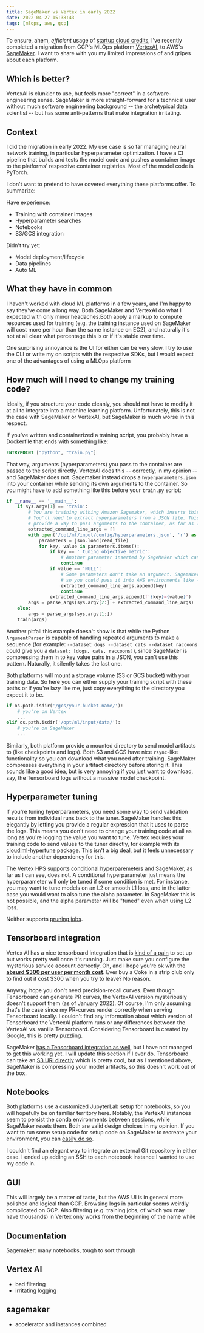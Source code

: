 ```yaml
---
title: SageMaker vs Vertex in early 2022
date: 2022-04-27 15:38:43
tags: [mlops, aws, gcp]
---
```


To ensure, ahem, *efficient* usage of [startup cloud credits](2022/04/26/cloud-credit-where-credit-is-due/index.html), I've recently completed a migration from GCP's MLOps platform [VertexAI](https://cloud.google.com/vertex-ai), to AWS's [SageMaker](https://docs.aws.amazon.com/sagemaker/latest/dg/whatis.html). I want to share with you my limited impressions of and gripes about each platform.

## Which is better? 

VertexAI is clunkier to use, but feels more "correct" in a software-engineering sense. SageMaker is more straight-forward for a technical user without much software engineering background -- the archetypical data scientist -- but has some anti-patterns that make integration irritating.

## Context

I did the migration in early 2022.   My use case is so far managing neural network training, in particular hyperparameter optimization. I have a CI pipeline that builds and tests the model code and pushes a container image to the platforms' respective container registries. Most of the model code is PyTorch.

I don't want to pretend to have covered everything these platforms offer. To summarize:

Have experience:
* Training with container images
* Hyperparameter searches
* Notebooks
* S3/GCS integration

Didn't try yet:
* Model deployment/lifecycle
* Data pipelines
* Auto ML

## What they have in common

I haven't worked with cloud ML platforms in a few years, and I'm happy to say they've come a long way. Both SageMaker and VertexAI do what I expected with only minor headaches.Both apply a markup to compute resources used for training (e.g. the training instance used on SageMaker will cost more per hour than the same instance on EC2), and naturally it's not at all clear what percentage this is or if it's stable over time.

One surprising annoyance is the UI for either can be very slow. I try to use the CLI or write my on scripts with the respective SDKs, but I would expect one of the advantages of using a MLOps platform 

## How much will I need to change my training code?

Ideally, if you structure your code cleanly, you should not have to modify it at all to integrate into a machine learning platform. Unfortunately, this is not the case with SageMaker or VertexAI, but SageMaker is much worse in this respect. 

If you've written and containerized a training script, you probably have a Dockerfile that ends with something like:

```dockerfile
ENTRYPOINT ["python", "train.py"]
```

That way, arguments (hyperparameters) you pass to the container are passed to the script directly. VertexAI does this -- correctly, in my opinion -- and SageMaker does not. Sagemaker instead drops a `hyperparameters.json` into your container while sending its own arguments to the container. So you might have to add something like this before your `train.py` script: 

```python
if __name__ == '__main__':
    if sys.argv[1] == 'train':
        # You are training withing Amazon Sagemaker, which inserts this `train` argument at the beginning.
        # You'll need to extract hyperparameters from a JSON file. This is a hack, but Sagemaker doesn't
        # provide a way to pass arguments to the container, as far as I know.
        extracted_command_line_args = []
        with open('/opt/ml/input/config/hyperparameters.json', 'r') as read_file:
            parameters = json.load(read_file)
            for key, value in parameters.items():
                if key == '_tuning_objective_metric':
                    # Another parameter inserted by SageMaker which can be ignored
                    continue
                if value == 'NULL':
                    # Some parameters don't take an argument. Sagemaker can't really handle this.
                    # so you could pass it into AWS environments like --toggle_something=NULL. The 'NULL' will be dropped.
                    extracted_command_line_args.append(key)
                    continue
                extracted_command_line_args.append(f'{key}={value}')
        args = parse_args(sys.argv[2:] + extracted_command_line_args)
    else:
        args = parse_args(sys.argv[1:])
    train(args)
```

Another pitfall this example doesn't show is that while the Python `ArgumentParser` is capable of handling repeated arguments to make a sequence (for example: `--dataset dogs --dataset cats --dataset raccoons` could give you a `dataset: [dogs, cats, raccoons]`), since SageMaker is compressing them in to key value pairs in a JSON, you can't use this pattern. Naturally, it silently takes the last one.

Both platforms will mount a storage volume (S3 or GCS bucket) with your training data. So here you can either supply your training script with these paths or if you're lazy like me, just copy everything to the directory you expect it to be.

```python
if os.path.isdir('/gcs/your-bucket-name/'):
    # you're on Vertex 
    ...
elif os.path.isdir('/opt/ml/input/data/'):
    # you're on SageMaker 
    ...
```

Similarly, both platform provide a mounted directory to send model artifacts to (like checkpoints and logs). Both S3 and GCS have nice `rsync`-like functionality so you can download what you need after training. SageMaker compresses everything in your artifact directory before storing it. This sounds like a good idea, but is very annoying if you just want to download, say, the Tensorboard logs without a massive model checkpoint.

## Hyperparameter tuning

If you're tuning hyperparameters, you need some way to send validation results from individual runs back to the tuner. SageMaker handles this elegantly by letting you provide a regular expression that it uses to parse the logs. This means you don't need to change your training code at all as long as you're logging the value you want to tune. Vertex requires your training code to send values to the tuner directly, for example with its [cloudlml-hypertune](https://github.com/GoogleCloudPlatform/cloudml-hypertune) package. This isn't a big deal, but it feels unnecessary to include another dependency for this.

The Vertex HPS supports [conditional hyperparemeters](https://cloud.google.com/vertex-ai/docs/training/hyperparameter-tuning-overview) and SageMaker, as far as I can see, does not. A conditional hyperparameter just means the hyperparameter will only be tuned if some condition is met. For instance, you may want to tune models on an L2 or smooth L1 loss, and in the latter case you would want to also tune the alpha parameter. In SageMaker this is not possible, and the alpha parameter will be "tuned" even when using L2 loss.

Neither supports [pruning jobs](https://optuna.readthedocs.io/en/v1.0.0/tutorial/pruning.html).

## Tensorboard integration

Vertex AI has a nice tensorboard integration that is [kind of a pain](https://cloud.google.com/vertex-ai/docs/experiments/tensorboard-training) to set up but works pretty well once it's running. Just make sure you configure the mysterious service account correctly. Oh, and I hope you're ok with the [**absurd $300 per user per month cost**](https://cloud.google.com/vertex-ai/pricing#tensorboard). Ever buy a Coke in a strip club only to find out it cost $300 when you try to leave? No reason.

Anyway, hope you don't need precision-recall curves. Even though Tensorboard can generate PR curves, the VertexAI version mysteriously doesn't support them (as of January 2022). Of course, I'm only assuming that's the case since my PR-curves render correctly when serving Tensorboard locally. I couldn't find any information about which version of Tensorboard the VertexAI platform runs or any differences between the VertexAI vs. vanilla Tensorboard. Considering Tensorboard is created by Google, this is pretty puzzling.

SageMaker [has a Tensorboard integration as well](https://sagemaker.readthedocs.io/en/stable/amazon_sagemaker_debugger.html?highlight=tensorboard#capture-real-time-tensorboard-data-from-the-debugging-hook), but I have not managed to get this working yet. I will update this section if I ever do. Tensorboard can take an [S3 URI directly](https://stackoverflow.com/questions/47425882/tensorboard-logdir-with-s3-path) which is pretty cool, but as I mentioned above, SageMaker is compressing your model artifacts, so this doesn't work out of the box.

## Notebooks

Both platforms use a customized JupyterLab setup for notebooks, so you will hopefully be on familiar territory here. Notably, the VertexAI instances seem to persist the conda environments between sessions, while SageMaker resets them. Both are valid design choices in my opinion.  If you want to run some setup code for setup code on SageMaker to recreate your environment, you can [easily do so](https://docs.aws.amazon.com/sagemaker/latest/dg/notebook-lifecycle-config.html).

I couldn't find an elegant way to integrate an external Git repository in either case. I ended up adding an SSH to each notebook instance I wanted to use my code in.

## GUI

This will largely be a matter of taste, but the AWS UI is in general more polished and logical than GCP. Browsing logs in particular seems weirdly complicated on GCP. Also filtering (e.g. training jobs, of which you may have thousands) in Vertex only works from the beginning of the name while  

## Documentation

Sagemaker: many notebooks, tough to sort through

## Vertex AI
* bad filtering
* irritating logging

## sagemaker
* accelerator and instances combined